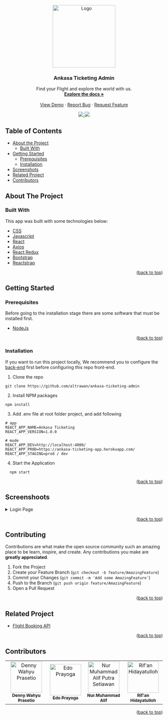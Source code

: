 <div id="top"></div>
<p align="center">
  <a href="https://github.com/altrawan/ankasa-ticketing-admin">
    <img src="https://github.com/altrawan/ankasa-ticketing-frontend/raw/master/screenshoots/logo.png"  width="200px" alt="Logo">
  </a>
</p>
<h3 align="center">Ankasa Ticketing Admin</h3>
<p align="center">
  Find your Flight and explore the world with us.
  <br/>
  <a href="#table-of-contents">
    <strong>Explore the docs »</strong>
  </a>
  <br /><br/>
  <a href="https://ankasa-ticketing-admin.netlify.app/">View Demo</a>
  ·
  <a href="https://github.com/altrawan/ankasa-ticketing-admin/issues">Report Bug</a>
  ·
  <a href="https://github.com/altrawan/ankasa-ticketing-admin">Request Feature</a>
</p>
<p align="center">
  <a href="https://reactjs.org/">
    <img src="https://img.shields.io/badge/React-v18-blue?style=flat">
  </a>
  <a href="https://getbootstrap.com/docs/5.1/getting-started/introduction/">
    <img src="https://img.shields.io/badge/Bootstrap-v5-blueviolet?style=flat">
  </a>                                     
</p>

<!-- TABLE OF CONTENTS -->
 ## Table of Contents

* [About the Project](#about-the-project)
  * [Built With](#built-with)
* [Getting Started](#getting-started)
  * [Prerequisites](#prerequisites)
  * [Installation](#installation)
* [Screenshots](#screenshoots)
* [Related Project](#related-project)
* [Contributors](#contributors)

<!-- ABOUT THE PROJECT -->
## About The Project

### Built With
This app was built with some technologies below:
* [CSS](https://developer.mozilla.org/en-US/docs/Web/CSS?retiredLocale=id)
* [Javascript](https://www.javascript.com/)
* [React](https://vuejs.org/v2)
* [Axios](https://axios-http.com/)
* [React Redux](https://react-redux.js.org/introduction/getting-started)
* [Bootstrap](https://getbootstrap.com/)
* [Reactstrap](https://reactstrap.github.io/)

<p align="right">(<a href="#top">back to top</a>)</p>

<!-- GETTING STARTED -->
## Getting Started

### Prerequisites

Before going to the installation stage there are some software that must be installed first.

* [NodeJs](https://nodejs.org/en/download/)

<p align="right">(<a href="#top">back to top</a>)</p>

### Installation

If you want to run this project locally, We recommend you to configure the [back-end](https://github.com/altrawan/ankasa-ticketing-backend) first before configuring this repo front-end.
1. Clone the repo
```
git clone https://github.com/altrawan/ankasa-ticketing-admin
```
 2. Install NPM packages
```
npm install
```
3. Add .env file at root folder project, and add following
```
# app
REACT_APP_NAME=Ankasa Ticketing
REACT_APP_VERSION=1.0.0

# mode
REACT_APP_DEV=http://localhost:4000/
REACT_APP_PROD=https://ankasa-ticketing-app.herokuapp.com/
REACT_APP_STAGING=prod / dev
```
4. Start the Application
```
  npm start
```

<p align="right">(<a href="#top">back to top</a>)</p>

## Screenshoots
<details>
  <summary>
    Login Page
  </summary>
<img src="#" alt="Explore" />
</details>

<p align="right">(<a href="#top">back to top</a>)</p>

## Contributing

Contributions are what make the open source community such an amazing place to be learn, inspire, and create. Any contributions you make are **greatly appreciated**.

1. Fork the Project
2. Create your Feature Branch (`git checkout -b feature/AmazingFeature`)
3. Commit your Changes (`git commit -m 'Add some AmazingFeature'`)
4. Push to the Branch (`git push origin feature/AmazingFeature`)
5. Open a Pull Request

<p align="right">(<a href="#top">back to top</a>)</p>

## Related Project
- [Flight Booking API](https://github.com/altrawan/ankasa-ticketing-backend)

<p align="right">(<a href="#top">back to top</a>)</p>

## Contributors
<center>
  <table>
    <tr>
      <td align="center">
        <a href="https://github.com/janexmgd">
          <img width="100" src="https://avatars.githubusercontent.com/u/43938494?v=4" alt="Denny Wahyu Prasetio"><br/>
          <sub><b>Denny Wahyu Prasetio</b></sub>
        </a>
      </td>
      <td align="center">
        <a href="https://github.com/edoprayoga1999">
          <img width="100" src="https://avatars.githubusercontent.com/u/101086199?v=4" alt="Edo Prayoga"><br/>
          <sub><b>Edo Prayoga</b></sub>
        </a>
      </td>
      <td align="center">
        <a href="https://github.com/altrawan">
          <img width="100" src="https://avatars.githubusercontent.com/u/39686865?v=4" alt="Nur Muhammad Alif Putra Setiawan"><br/>
          <sub><b>Nur Muhammad Alif</b></sub>
        </a>
      </td>
      <td align="center">
        <a href="https://github.com/rifanhidayatulloh">
          <img width="100" src="https://avatars.githubusercontent.com/u/87940197?v=4" alt="Rif'an Hidayatulloh"><br/>
          <sub><b>Rif'an Hidayatulloh</b></sub>
        </a>
      </td>
    </tr>
  </table>
</center>

<p align="right">(<a href="#top">back to top</a>)</p>
